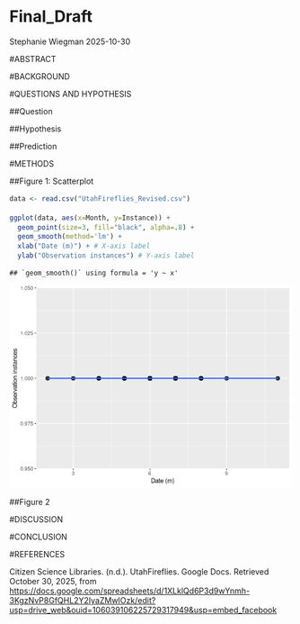 Final_Draft
================
Stephanie Wiegman
2025-10-30

\#ABSTRACT

\#BACKGROUND

\#QUESTIONS AND HYPOTHESIS

\##Question

\##Hypothesis

\##Prediction

\#METHODS

\##Figure 1: Scatterplot

``` r
data <- read.csv("UtahFireflies_Revised.csv")

ggplot(data, aes(x=Month, y=Instance)) + 
  geom_point(size=3, fill="black", alpha=.8) + 
  geom_smooth(method='lm') +
  xlab("Date (m)") + # X-axis label
  ylab("Observation instances") # Y-axis label
```

    ## `geom_smooth()` using formula = 'y ~ x'

![](Final_Draft_files/figure-gfm/scatterplot-1.png)<!-- -->

\##Figure 2

\#DISCUSSION

\#CONCLUSION

\#REFERENCES

Citizen Science Libraries. (n.d.). UtahFireflies. Google Docs. Retrieved
October 30, 2025, from
<https://docs.google.com/spreadsheets/d/1XLklQd6P3d9wYnmh-3KgzNvP8GfQHL2Y2IyaZMwIOzk/edit?usp=drive_web&ouid=106039106225729317949&usp=embed_facebook>
